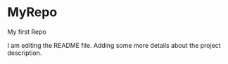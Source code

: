 # MyRepo
My first Repo

I am editing the README file. Adding some more details about the project description.
